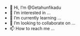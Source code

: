 - 👋 Hi, I’m @Getahunfikadu
- 👀 I’m interested in ...
- 🌱 I’m currently learning ...
- 💞️ I’m looking to collaborate on ...
- 📫 How to reach me ...

<!---
Getahunfikadu/Getahunfikadu is a ✨ special ✨ repository because its `README.md` (this file) appears on your GitHub profile.
You can click the Preview link to take a look at your changes.
--->
